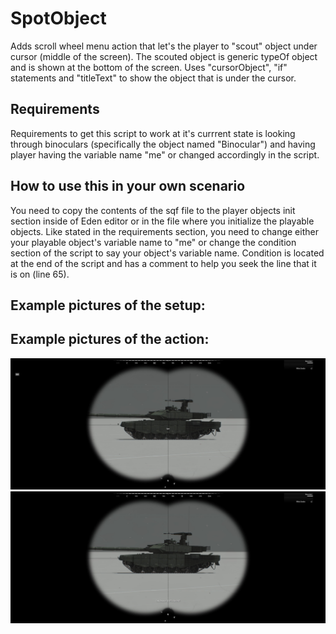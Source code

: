 # SpotObject
Adds scroll wheel menu action that let's the player to "scout" object under cursor (middle of the screen). The scouted object is generic typeOf object and is shown at the bottom of the screen.
Uses "cursorObject", "if" statements and "titleText" to show the object that is under the cursor.

## Requirements
Requirements to get this script to work at it's currrent state is looking through binoculars (specifically the object named "Binocular") and having player having the variable name "me" or changed accordingly in the script.

## How to use this in your own scenario
You need to copy the contents of the sqf file to the player objects init section inside of Eden editor or in the file where you initialize the playable objects.
Like stated in the requirements section, you need to change either your playable object's variable name to "me" or change the condition section of the script to say your object's variable name. Condition is located at the end of the script and has a comment to help you seek the line that it is on (line 65).

## Example pictures of the setup:


## Example pictures of the action:
![Image showing the state before executing the action](spotObject1.jpg)
![Image showing the state after executing the action](spotObject2.jpg)
